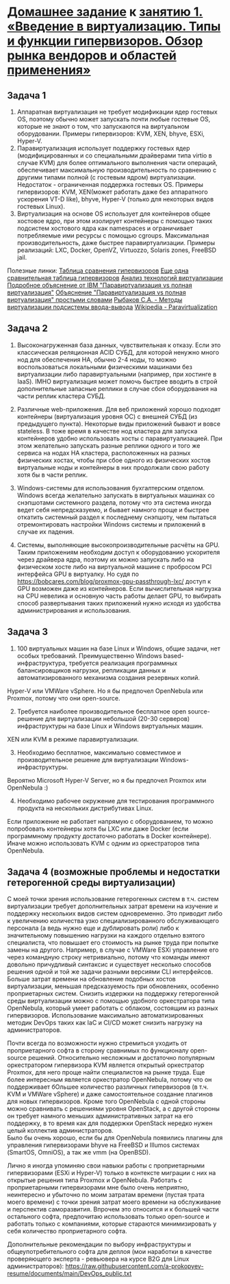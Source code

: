 # [Домашнее задание](https://github.com/a-prokopyev-resume/virt-homeworks/tree/virt-11/05-virt-01-basics) к [занятию 1.  «Введение в виртуализацию. Типы и функции гипервизоров. Обзор рынка вендоров и областей применения»](https://netology.ru/profile/program/virtd-27/lessons/274655/lesson_items/1471779)

## Задача 1

1. Аппаратная виртуализация не требует модификации ядер гостевых OS, поэтому обычно может запускать почти любые гостевые OS, которые не знают о том, что запускаются на виртуальном оборудовании. 
    Примеры гипервизоров: KVM, XEN, bhyve, ESXi, Hyper-V.
2. Паравиртуализация использует поддержку гостевых ядер (модифицированных и со специальными драйверами типа virtio в случае KVM) для более оптимального выполнения части операций, обеспечивает максимальную производительность по сравнению с другими типами полной (с гостевым ядром) виртуализации. Недостаток - ограниченная поддержка гостевых OS. 
    Примеры гипервизоров: KVM, XEN(может работать даже без аппаратного ускорения VT-D like), bhyve, Hyper-V (только для некоторых видов гостевых Linux).
3. Виртуализация на основе OS использует для контейнеров общее хостовое ядро, при этом изолирует контейнеры с помощью таких подсистем хостового ядра как namespaces и ограничивает потребляемые ими ресурсы с помощью cgroups. Максимальная производительность, даже быстрее паравиртуализации. 
    Примеры реализаций: LXC, Docker, OpenVZ, Virtuozzo, Solaris zones, FreeBSD jail.

Полезные линки: 
[Таблица сравнения гипервизоров](https://ru.wikipedia.org/wiki/%D0%A1%D1%80%D0%B0%D0%B2%D0%BD%D0%B5%D0%BD%D0%B8%D0%B5_%D0%B2%D0%B8%D1%80%D1%82%D1%83%D0%B0%D0%BB%D1%8C%D0%BD%D1%8B%D1%85_%D0%BC%D0%B0%D1%88%D0%B8%D0%BD) 
[Еще одна сравнительная таблица гипервизоров](http://citforum.ru/operating_systems/virtualization/t4.shtml) 
[Анализ технологий виртуализации](https://habr.com/ru/companies/southbridge/articles/212985/) 
[Подробное объяснение от IBM "Паравиртуализация vs полная виртуализация"](https://developer.ibm.com/articles/l-virtio/) 
[Объяснение "Паравиртуализация vs полная виртуализация" простыми словами](https://qna.habr.com/q/500711) 
[Рыбаков С.А. - Методы виртуализации подсистемы ввода-вывода](http://www.mcst.ru/files/5e6f85/040cd8/501d78/000000/s._a._rybakov_metody_virtualizatsii_podsistemy_vvoda-vyvoda.pdf) 
[Wikipedia - Paravirtualization](https://en.wikipedia.org/wiki/Paravirtualization) 

## Задача 2

1. Высоконагруженная база данных, чувствительная к отказу.
Если это классическая реляционная ACID СУБД, для которой ненужно много нод для обеспечения HA, обычно 2-4 ноды, 
то можно воспользоваться локальными физическими машинами без виртуализации либо паравиртуальными (например, при хостинге в  IaaS).
IMHO виртуализация может помочь быстрее вводить в строй дополнительные запасные реплики в случае сбоя оборудования на части реплик кластера СУБД. 

2. Различные web-приложения.
Для веб приложений хорошо подходят контейнеры (виртуализация уровня ОС) с внешней СУБД (из предыдущего пункта). Некоторые виды приложений бывают и вовсе stateless.
В тоже время в качестве нод кластера для запуска контейнеров удобно использовать хосты с паравиртуализацией.
При этом желательно запускать разные реплики одного и того же сервиса на нодах HA кластера, расположенных на разных физических хостах,
чтобы при сбое одного из физических хостов виртуальные ноды и контейнеры в них продолжали свою работу хотя бы в части реплик.

3. Windows-системы для использования бухгалтерским отделом.
Windows всегда желательно запускать в виртуальных машинах со снэпшотами системного раздела, потому что эта система иногда ведет 
себя непредсказуемо, и бывает намного проще и быстрее откатить системный раздел к последнему снэпшоту, чем пытаться отремонтировать настройки Windows системы и приложений в случае их падения.  

4. Системы, выполняющие высокопроизводительные расчёты на GPU.
Таким приложениям необходим доступ к оборудованию ускорителя через драйвера ядра, поэтому их можно запускать либо на физическом хосте
либо на виртуальной машине с пробросом PCI интерфейса GPU в виртуалку. Но судя по https://bobcares.com/blog/proxmox-gpu-passthrough-lxc/
доступ к GPU возможен даже из контейнеров. Если вычислительная нагрузка на CPU невелика и основную часть работы делает GPU, 
то выбирать способ развертывания таких приложений нужно исходя из удобства администрирования и использования. 


## Задача 3

1. 100 виртуальных машин на базе Linux и Windows, общие задачи, нет особых требований. 
    Преимущественно Windows based-инфраструктура, требуется реализация программных балансировщиков нагрузки, 
    репликации данных и автоматизированного механизма создания резервных копий.

Hyper-V или VMWare vSphere. Но я бы предпочел OpenNebula или Proxmox, потому что они open-source. 

2. Требуется наиболее производительное бесплатное open source-решение для виртуализации небольшой (20-30 серверов) инфраструктуры на базе Linux и Windows виртуальных машин.

XEN или KVM в режиме паравиртуализации.

3. Необходимо бесплатное, максимально совместимое и производительное решение для виртуализации Windows-инфраструктуры.

Вероятно Microsoft Hyper-V Server, но я бы предпочел Proxmox или OpenNebula :)

4. Необходимо рабочее окружение для тестирования программного продукта на нескольких дистрибутивах Linux.

Если приложение не работает напрямую с оборудованием, то можно попробовать контейнеры хотя бы LXC или даже Docker 
(если программному продукту достаточно работать в Docker контейнере).
Иначе можно использовать KVM с одним из оркестраторов типа OpenNebula.


## Задача 4 (возможные проблемы и недостатки гетерогенной среды виртуализации)

С моей точки зрения использование гетерогенных систем в т.ч. систем виртуализации требует дополнительных затрат времени на изучение и поддержку нескольких видов систем одновременно.
Это приводит либо к увеличению количества узко специализированного обслуживающего персонала (а ведь нужно еще и дублировать роли) либо к значительному повышению нагрузки на каждого отдельно взятого специалиста,
что повышает его стоимость на рынке труда при попытке замены на другого. Например, в случае с VMWare ESXi управление его через командную строку нетривиально, потому что команды имеют довольно причудливый синтаксис и существует
несколько способов решения одной и той же задачи разными версиями CLI интерфейсов. Больше затрат времени на обновление подобных хостов виртуализации, 
меньшая предсказуемость при обновлениях, особенно проприетарных систем. Снизить издержки на поддержку гетерогенной среды виртуализации 
можно с помощью удобного оркестратора типа OpenNebula, который умеет работать с облаком, состоящим из разных гипервизоров.
Использование максимально автоматизированных методик DevOps таких как IaC и CI/CD может снизить нагрузку на администраторов. 

Почти всегда по возможности нужно стремиться уходить от проприетарного софта в сторону сравнимых по функционалу open-source решений.
Относительно несложным и достаточно популярным оркестратором гипервизора KVM является открытый оркестратор Proxmox, для него проще найти специалистов на рынке труда.
Еще более интересным является оркестратор OpenNebula, потому что он поддерживает бОльшее количество различных гипервизоров (в т.ч. KVM и VMWare vSphere) и 
даже самостоятельное создание плагинов для новых гипервизоров. Кроме того OpenNebula с одной стороны можно сравнивать с решениями уровня OpenStack,
а с другой стороны он требует намного меньших административных затрат на его поддержку, в то время как для поддержки OpenStack нередко нужен целый коллектив администраторов.  
Было бы очень хорошо, если бы для OpenNebula появились плагины для управления гипервизорами bhyve на FreeBSD и Illumos системах (SmartOS, OmniOS),
а так же vmm (на OpenBSD).

Лично я иногда упоминяю свои навыки работы с проприетарными гипервизорами (ESXi и Hyper-V) только в контексте миграции с них на открытые решения типа Proxmox и OpenNebula.
Работать с проприетарными гипервизорами мне было очень неприятно, неинтересно и убыточно по моим затратам времени (пустая трата моего времени) с точки зрения затрат моего времени на обслуживание и перспектив саморазвития.
Впрочем это относится и к большей части остального софта, предпочитаю использовать только open-source и работать только с компаниями, которые 
стараются минимизировать у себя количество проприетарного софта.

Дополнительные рекомендации по выбору инфраструктуры и общеупотребительного софта для деплоя (мои наработки в качестве проверяющего эксперта - ревьювера на курсе B2G для Linux администраторов): 
https://raw.githubusercontent.com/a-prokopyev-resume/documents/main/DevOps_public.txt